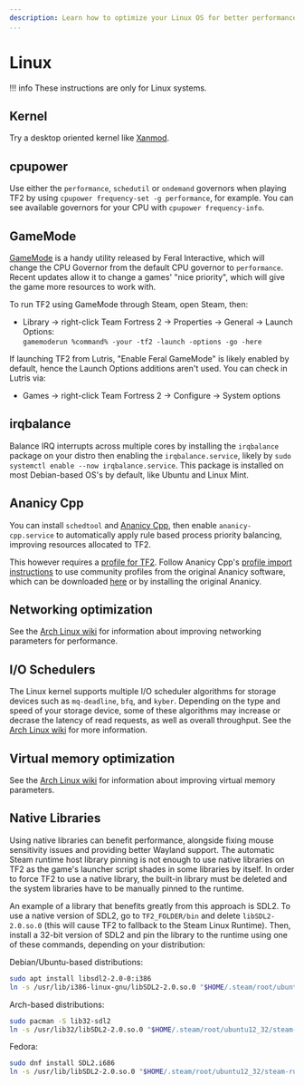```yaml
---
description: Learn how to optimize your Linux OS for better performance.
...
```


# Linux

!!! info
    These instructions are only for Linux systems.

## Kernel

Try a desktop oriented kernel like [Xanmod](https://xanmod.org/).

## cpupower

Use either the `performance`, `schedutil` or `ondemand` governors when playing TF2 by using `cpupower frequency-set -g performance`, for example. You can see available governors for your CPU with `cpupower frequency-info`.

## GameMode

[GameMode](https://github.com/FeralInteractive/gamemode) is a handy utility released by Feral Interactive, which will change the CPU Governor from the default CPU governor to `performance`. Recent updates allow it to change a games' "nice priority", which will give the game more resources to work with.

To run TF2 using GameMode through Steam, open Steam, then:
* Library -> right-click Team Fortress 2 -> Properties -> General -> Launch Options: \
`gamemoderun %command% -your -tf2 -launch -options -go -here`

If launching TF2 from Lutris, "Enable Feral GameMode" is likely enabled by default, hence the Launch Options additions aren't used. You can check in Lutris via:
* Games -> right-click Team Fortress 2 -> Configure -> System options

## irqbalance

Balance IRQ interrupts across multiple cores by installing the `irqbalance` package on your distro then enabling the `irqbalance.service`, likely by `sudo systemctl enable --now irqbalance.service`. 
This package is installed on most Debian-based OS's by default, like Ubuntu and Linux Mint.

## Ananicy Cpp

You can install `schedtool` and [Ananicy Cpp](https://gitlab.com/ananicy-cpp/ananicy-cpp), then enable `ananicy-cpp.service` to automatically apply rule based process priority balancing, improving resources allocated to TF2.

This however requires a [profile for TF2](https://github.com/Nefelim4ag/Ananicy/blob/master/ananicy.d/00-default/_steam.rules). Follow Ananicy Cpp's [profile import instructions](https://gitlab.com/ananicy-cpp/ananicy-cpp#community-rules) to use community profiles from the original Ananicy software, which can be downloaded [here](https://github.com/Nefelim4ag/Ananicy) or by installing the original Ananicy.

## Networking optimization

See the [Arch Linux wiki](https://wiki.archlinux.org/index.php/Sysctl#Improving_performance) for information about improving networking parameters for performance.

## I/O Schedulers
The Linux kernel supports multiple I/O scheduler algorithms for storage devices such as `mq-deadline`, `bfq`, and `kyber`. Depending on the type and speed of your storage device, some of these algorithms may increase or decrase the latency of read requests, as well as overall throughput. See the [Arch Linux wiki](https://wiki.archlinux.org/title/Improving_performance#Input/output_schedulers) for more information.

## Virtual memory optimization

See the [Arch Linux wiki](https://wiki.archlinux.org/index.php/Sysctl#Virtual_memory) for information about improving virtual memory parameters.

## Native Libraries

Using native libraries can benefit performance, alongside fixing mouse sensitivity issues and providing better Wayland support.
The automatic Steam runtime host library pinning is not enough to use native libraries on TF2 as the game's launcher script shades in some libraries by itself. In order to force TF2 to use a native library, the built-in library must be deleted and the system libraries have to be manually pinned to the runtime.

An example of a library that benefits greatly from this approach is SDL2. To use a native version of SDL2, go to `TF2_FOLDER/bin` and delete `libSDL2-2.0.so.0` (this will cause TF2 to fallback to the Steam Linux Runtime).
Then, install a 32-bit version of SDL2 and pin the library to the runtime using one of these commands, depending on your distribution:

Debian/Ubuntu-based distributions:
```sh
sudo apt install libsdl2-2.0-0:i386
ln -s /usr/lib/i386-linux-gnu/libSDL2-2.0.so.0 "$HOME/.steam/root/ubuntu12_32/steam-runtime/pinned_libs_32/"
```

Arch-based distributions:
```sh
sudo pacman -S lib32-sdl2
ln -s /usr/lib32/libSDL2-2.0.so.0 "$HOME/.steam/root/ubuntu12_32/steam-runtime/pinned_libs_32/"
```

Fedora:
```sh
sudo dnf install SDL2.i686
ln -s /usr/lib/libSDL2-2.0.so.0 "$HOME/.steam/root/ubuntu12_32/steam-runtime/pinned_libs_32/"
```

